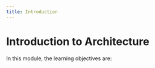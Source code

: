 ```yaml
---
title: Introduction
---
```


# Introduction to Architecture

In this module, the learning objectives are: